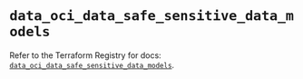 # `data_oci_data_safe_sensitive_data_models`

Refer to the Terraform Registry for docs: [`data_oci_data_safe_sensitive_data_models`](https://registry.terraform.io/providers/oracle/oci/6.18.0/docs/data-sources/data_safe_sensitive_data_models).
